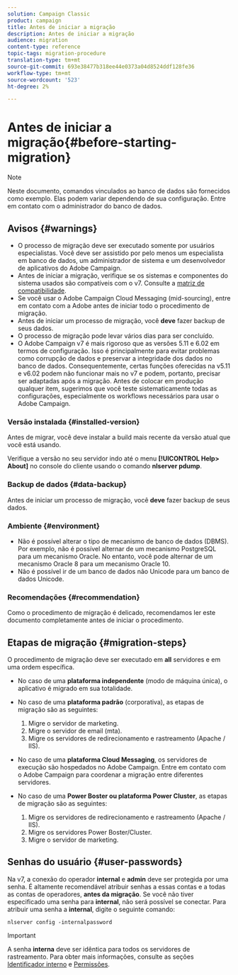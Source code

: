 ```yaml
---
solution: Campaign Classic
product: campaign
title: Antes de iniciar a migração
description: Antes de iniciar a migração
audience: migration
content-type: reference
topic-tags: migration-procedure
translation-type: tm+mt
source-git-commit: 693e38477b318ee44e0373a04d8524ddf128fe36
workflow-type: tm+mt
source-wordcount: '523'
ht-degree: 2%

---
```



# Antes de iniciar a migração{#before-starting-migration}

>[!NOTE]
>
>Neste documento, comandos vinculados ao banco de dados são fornecidos como exemplo. Elas podem variar dependendo de sua configuração. Entre em contato com o administrador do banco de dados.

## Avisos {#warnings}

* O processo de migração deve ser executado somente por usuários especialistas. Você deve ser assistido por pelo menos um especialista em banco de dados, um administrador de sistema e um desenvolvedor de aplicativos do Adobe Campaign.
* Antes de iniciar a migração, verifique se os sistemas e componentes do sistema usados são compatíveis com o v7. Consulte a [matriz de compatibilidade](../../rn/using/compatibility-matrix.md).
* Se você usar o Adobe Campaign Cloud Messaging (mid-sourcing), entre em contato com a Adobe antes de iniciar todo o procedimento de migração.
* Antes de iniciar um processo de migração, você **deve** fazer backup de seus dados.
* O processo de migração pode levar vários dias para ser concluído.
* O Adobe Campaign v7 é mais rigoroso que as versões 5.11 e 6.02 em termos de configuração. Isso é principalmente para evitar problemas como corrupção de dados e preservar a integridade dos dados no banco de dados. Consequentemente, certas funções oferecidas na v5.11 e v6.02 podem não funcionar mais no v7 e podem, portanto, precisar ser adaptadas após a migração. Antes de colocar em produção qualquer item, sugerimos que você teste sistematicamente todas as configurações, especialmente os workflows necessários para usar o Adobe Campaign.

### Versão instalada {#installed-version}

Antes de migrar, você deve instalar a build mais recente da versão atual que você está usando.

Verifique a versão no seu servidor indo até o menu **[!UICONTROL Help> About]** no console do cliente usando o comando **nlserver pdump**.

### Backup de dados {#data-backup}

Antes de iniciar um processo de migração, você **deve** fazer backup de seus dados.

### Ambiente {#environment}

* Não é possível alterar o tipo de mecanismo de banco de dados (DBMS). Por exemplo, não é possível alternar de um mecanismo PostgreSQL para um mecanismo Oracle. No entanto, você pode alternar de um mecanismo Oracle 8 para um mecanismo Oracle 10.
* Não é possível ir de um banco de dados não Unicode para um banco de dados Unicode.

### Recomendações {#recommendation}

Como o procedimento de migração é delicado, recomendamos ler este documento completamente antes de iniciar o procedimento.

## Etapas de migração {#migration-steps}

O procedimento de migração deve ser executado em **all** servidores e em uma ordem específica.

* No caso de uma **plataforma independente** (modo de máquina única), o aplicativo é migrado em sua totalidade.
* No caso de uma **plataforma padrão** (corporativa), as etapas de migração são as seguintes:

   1. Migre o servidor de marketing.
   1. Migre o servidor de email (mta).
   1. Migre os servidores de redirecionamento e rastreamento (Apache / IIS).

* No caso de uma **plataforma Cloud Messaging**, os servidores de execução são hospedados no Adobe Campaign. Entre em contato com o Adobe Campaign para coordenar a migração entre diferentes servidores.
* No caso de uma **Power Boster ou plataforma Power Cluster**, as etapas de migração são as seguintes:

   1. Migre os servidores de redirecionamento e rastreamento (Apache / IIS).
   1. Migre os servidores Power Boster/Cluster.
   1. Migre o servidor de marketing.

## Senhas do usuário {#user-passwords}

Na v7, a conexão do operador **internal** e **admin** deve ser protegida por uma senha. É altamente recomendável atribuir senhas a essas contas e a todas as contas de operadores, **antes da migração**. Se você não tiver especificado uma senha para **internal**, não será possível se conectar. Para atribuir uma senha a **internal**, digite o seguinte comando:

```
nlserver config -internalpassword
```

>[!IMPORTANT]
>
>A senha **interna** deve ser idêntica para todos os servidores de rastreamento. Para obter mais informações, consulte as seções [Identificador interno](../../installation/using/campaign-server-configuration.md#internal-identifier) e [Permissões](../../platform/using/access-management.md).

